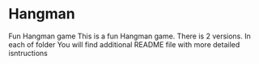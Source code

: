 # Hangman
Fun Hangman game
This is a fun Hangman game. 
There is 2 versions. In each of folder You will find additional README file with more detailed isntructions
